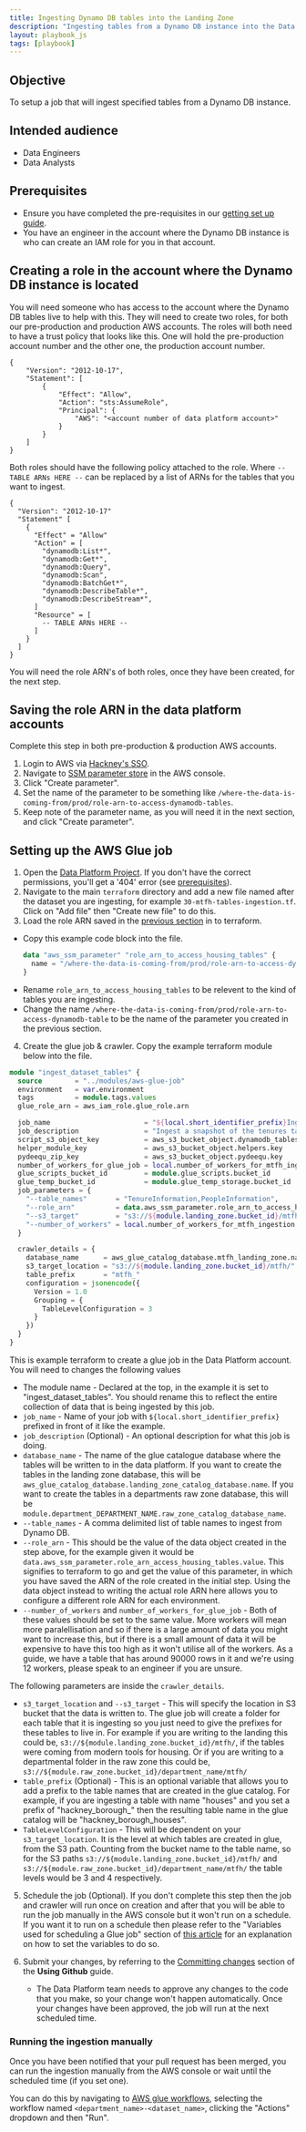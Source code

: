 ```yaml
---
title: Ingesting Dynamo DB tables into the Landing Zone
description: "Ingesting tables from a Dynamo DB instance into the Data Platform landing zone"
layout: playbook_js
tags: [playbook]
---
```


## Objective

To setup a job that will ingest specified tables from a Dynamo DB instance.

## Intended audience

- Data Engineers
- Data Analysts

## Prerequisites

- Ensure you have completed the pre-requisites in our [getting set up guide][getting_set_up].
- You have an engineer in the account where the Dynamo DB instance is who can create an IAM role for you in that account.

## Creating a role in the account where the Dynamo DB instance is located

You will need someone who has access to the account where the Dynamo DB tables live to help with this.
They will need to create two roles, for both our pre-production and production AWS accounts.
The roles will both need to have a trust policy that looks like this. One will hold the pre-production account number and the other one, the production account number.
```
{
    "Version": "2012-10-17",
    "Statement": [
        {
            "Effect": "Allow",
            "Action": "sts:AssumeRole",
            "Principal": {
                "AWS": "<account number of data platform account>"
            }
        }
    ]
}
```
Both roles should have the following policy attached to the role.
Where ` -- TABLE ARNs HERE -- ` can be replaced by a list of ARNs for the tables that you want to ingest. 
```
{
  "Version": "2012-10-17"
  "Statement" [
    {
      "Effect" = "Allow"
      "Action" = [
        "dynamodb:List*",
        "dynamodb:Get*",
        "dynamodb:Query",
        "dynamodb:Scan",
        "dynamodb:BatchGet*",
        "dynamodb:DescribeTable*",
        "dynamodb:DescribeStream*",
      ]
      "Resource" = [
        -- TABLE ARNs HERE --
      ]
    }
  ]
}
```

You will need the role ARN's of both roles, once they have been created, for the next step.

## Saving the role ARN in the data platform accounts

Complete this step in both pre-production & production AWS accounts.

1. Login to AWS via [Hackney's SSO][hackney_sso].
1. Navigate to [SSM parameter store][aws_console_ssm] in the AWS console.
1. Click "Create parameter".
1. Set the name of the parameter to be something like `/where-the-data-is-coming-from/prod/role-arn-to-access-dynamodb-tables`.
1. Keep note of the parameter name, as you will need it in the next section, and click "Create parameter".

## Setting up the AWS Glue job

1. Open the [Data Platform Project][data_platform_github]. If you don't have the correct permissions, you'll get a '404' error (see [prerequisites](#prerequisites)).
2. Navigate to the main `terraform` directory and add a new file named after the dataset you are ingesting, for example `30-mtfh-tables-ingestion.tf`. Click on "Add file" then "Create new file" to do this.
3. Load the role ARN saved in the [previous section](#saving-the-role-arn-in-the-data-platform-accounts) in to terraform.
  - Copy this example code block into the file.
    ```tf
    data "aws_ssm_parameter" "role_arn_to_access_housing_tables" {
      name = "/where-the-data-is-coming-from/prod/role-arn-to-access-dynamodb-table"
    }
    ```
  - Rename `role_arn_to_access_housing_tables` to be relevent to the kind of tables you are ingesting.
  - Change the name `/where-the-data-is-coming-from/prod/role-arn-to-access-dynamodb-table` to be the name of the parameter you created in the previous section.



4. Create the glue job & crawler.
Copy the example terraform module below into the file.
  ```tf
  module "ingest_dataset_tables" {
    source        = "../modules/aws-glue-job"
    environment   = var.environment
    tags          = module.tags.values
    glue_role_arn = aws_iam_role.glue_role.arn

    job_name                       = "${local.short_identifier_prefix}Ingest MTFH tables"
    job_description                = "Ingest a snapshot of the tenures table from the Housing Dynamo DB instance"
    script_s3_object_key           = aws_s3_bucket_object.dynamodb_tables_ingest.key
    helper_module_key              = aws_s3_bucket_object.helpers.key
    pydeequ_zip_key                = aws_s3_bucket_object.pydeequ.key
    number_of_workers_for_glue_job = local.number_of_workers_for_mtfh_ingestion
    glue_scripts_bucket_id         = module.glue_scripts.bucket_id
    glue_temp_bucket_id            = module.glue_temp_storage.bucket_id
    job_parameters = {
      "--table_names"       = "TenureInformation,PeopleInformation",
      "--role_arn"          = data.aws_ssm_parameter.role_arn_to_access_housing_tables.value
      "--s3_target"         = "s3://${module.landing_zone.bucket_id}/mtfh/"
      "--number_of_workers" = local.number_of_workers_for_mtfh_ingestion
    }

    crawler_details = {
      database_name      = aws_glue_catalog_database.mtfh_landing_zone.name
      s3_target_location = "s3://${module.landing_zone.bucket_id}/mtfh/"
      table_prefix       = "mtfh_"
      configuration = jsonencode({
        Version = 1.0
        Grouping = {
          TableLevelConfiguration = 3
        }
      })
    }
  }
  ```
This is example terraform to create a glue job in the Data Platform account.
You will need to changes the following values
   - The module name - Declared at the top, in the example it is set to "ingest_dataset_tables". You should rename this to reflect the entire collection of data that is being ingested by this job.
   - `job_name` - Name of your job with `${local.short_identifier_prefix}` prefixed in front of it like the example.
   - `job_description` (Optional) - An optional description for what this job is doing.
   - `database_name` - The name of the glue catalogue database where the tables will be written to in the data platform.
   If you want to create the tables in the landing zone database, this will be `aws_glue_catalog_database.landing_zone_catalog_database.name`.
   If you want to create the tables in a departments raw zone database, this will be `module.department_DEPARTMENT_NAME.raw_zone_catalog_database_name`.
   - `--table_names` - A comma delimited list of table names to ingest from Dynamo DB.
   - `--role_arn` - This should be the value of the data object created in the step above, for the example given it would be `data.aws_ssm_parameter.role_arn_access_housing_tables.value`.
   This signifies to terraform to go and get the value of this parameter, in which you have saved the ARN of the role created in the initial step.
   Using the data object instead to writing the actual role ARN here allows you to configure a different role ARN for each environment.
   - `--number_of_workers` and `number_of_workers_for_glue_job` - Both of these values should be set to the same value. More workers will mean more paralellisation and so if there is a large amount of data you might want to increase this, but if there is a small amount of data it will be expensive to have this too high as it won't utilise all of the workers.
   As a guide, we have a table that has around 90000 rows in it and we're using 12 workers, please speak to an engineer if you are unsure.

   The following parameters are inside the `crawler_details`.
   - `s3_target_location` and `--s3_target` - This will specify the location in S3 bucket that the data is written to.
   The glue job will create a folder for each table that it is ingesting so you just need to give the prefixes for these tables to live in.
   For example if you are writing to the landing this could be, `s3://${module.landing_zone.bucket_id}/mtfh/`, if the tables were coming from modern tools for housing.
   Or if you are writing to a departmental folder in the raw zone this could be, `s3://${module.raw_zone.bucket_id}/department_name/mtfh/`
   - `table_prefix` (Optional) - This is an optional variable that allows you to add a prefix to the table names that are created in the glue catalog.
  For example, if you are ingesting a table with name "houses" and you set a prefix of "hackney\_borough\_" then the resulting table name in the glue catalog will be "hackney\_borough\_houses".
   - `TableLevelConfiguration` - This will be dependent on your `s3_target_location`. It is the level at which tables are created in glue, from the S3 path.
  Counting from the bucket name to the table name, so for the S3 paths `s3://${module.landing_zone.bucket_id}/mtfh/` and `s3://${module.raw_zone.bucket_id}/department_name/mtfh/` the table levels would be 3 and 4 respectively.

5. Schedule the job (Optional).
If you don't complete this step then the job and crawler will run once on creation and after that you will be able to run the job manually in the AWS console but it won't run on a schedule.
If you want it to run on a schedule then please refer to the "Variables used for scheduling a Glue job" section of [this article][scheduling_glue_jobs] for an explanation on how to set the variables to do so.

6. Submit your changes, by referring to the [Committing changes][committing-changes] section of the **Using Github** guide.
   - The Data Platform team needs to approve any changes to the code that you make, so your change won't happen automatically.
     Once your changes have been approved, the job will run at the next scheduled time.

### Running the ingestion manually

Once you have been notified that your pull request has been merged, you can run the ingestion manually from the AWS console or wait until the scheduled time (if you set one).

You can do this by navigating to [AWS glue workflows][aws_glue_workflow], selecting the workflow named `<department_name>-<dataset_name>`, clicking the "Actions" dropdown and then "Run".

[aws_glue_workflow]: https://eu-west-2.console.aws.amazon.com/glue/home?region=eu-west-2#etl:tab=workflows
[committing-changes]: ../getting-set-up/using-github#committing-your-changes-to-the-data-platform-project
[aws_console_ssm]: https://eu-west-2.console.aws.amazon.com/systems-manager/parameters/?region=eu-west-2&tab=Table
[scheduling_glue_jobs]: ../transforming-data/using-aws-glue/002-deploy-glue-jobs.md#variables-used-for-scheduling-a-glue-job
[hackney_sso]: https://hackney.awsapps.com/start#/
[data_platform_github]: https://github.com/LBHackney-IT/data-platform
[getting_set_up]: ../getting-set-up/index.md